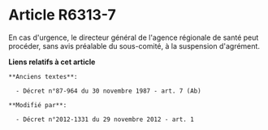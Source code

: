 # Article R6313-7

En cas d'urgence, le directeur général de l'agence régionale de santé peut procéder, sans avis préalable du sous-comité, à la
suspension d'agrément.

**Liens relatifs à cet article**

	**Anciens textes**:

	  - Décret n°87-964 du 30 novembre 1987 - art. 7 (Ab)

	**Modifié par**:

	  - Décret n°2012-1331 du 29 novembre 2012 - art. 1
